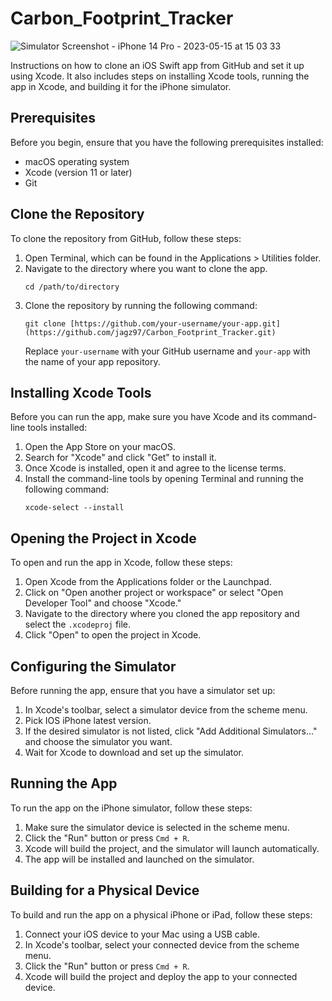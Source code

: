 # Carbon_Footprint_Tracker

![Simulator Screenshot - iPhone 14 Pro - 2023-05-15 at 15 03 33](https://github.com/jagz97/Carbon_Footprint_Tracker/assets/68725607/272e5c8e-e277-4278-ace2-a5e65a480027)


Instructions on how to clone an iOS Swift app from GitHub and set it up using Xcode. It also includes steps on installing Xcode tools, running the app in Xcode, and building it for the iPhone simulator.

## Prerequisites
Before you begin, ensure that you have the following prerequisites installed:

- macOS operating system
- Xcode (version 11 or later)
- Git

## Clone the Repository
To clone the repository from GitHub, follow these steps:

1. Open Terminal, which can be found in the Applications > Utilities folder.
2. Navigate to the directory where you want to clone the app.
   ```
   cd /path/to/directory
   ```
3. Clone the repository by running the following command:
   ```
   git clone [https://github.com/your-username/your-app.git](https://github.com/jagz97/Carbon_Footprint_Tracker.git)
   ```
   Replace `your-username` with your GitHub username and `your-app` with the name of your app repository.

## Installing Xcode Tools
Before you can run the app, make sure you have Xcode and its command-line tools installed:

1. Open the App Store on your macOS.
2. Search for "Xcode" and click "Get" to install it.
3. Once Xcode is installed, open it and agree to the license terms.
4. Install the command-line tools by opening Terminal and running the following command:
   ```
   xcode-select --install
   ```

## Opening the Project in Xcode
To open and run the app in Xcode, follow these steps:

1. Open Xcode from the Applications folder or the Launchpad.
2. Click on "Open another project or workspace" or select "Open Developer Tool" and choose "Xcode."
3. Navigate to the directory where you cloned the app repository and select the `.xcodeproj` file.
4. Click "Open" to open the project in Xcode.

## Configuring the Simulator
Before running the app, ensure that you have a simulator set up:

1. In Xcode's toolbar, select a simulator device from the scheme menu.
2. Pick IOS iPhone latest version. 
3. If the desired simulator is not listed, click "Add Additional Simulators..." and choose the simulator you want.
4. Wait for Xcode to download and set up the simulator.

## Running the App
To run the app on the iPhone simulator, follow these steps:

1. Make sure the simulator device is selected in the scheme menu.
2. Click the "Run" button or press `Cmd + R`.
3. Xcode will build the project, and the simulator will launch automatically.
4. The app will be installed and launched on the simulator.

## Building for a Physical Device
To build and run the app on a physical iPhone or iPad, follow these steps:

1. Connect your iOS device to your Mac using a USB cable.
2. In Xcode's toolbar, select your connected device from the scheme menu.
3. Click the "Run" button or press `Cmd + R`.
4. Xcode will build the project and deploy the app to your connected device.

